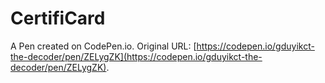 # CertifiCard

A Pen created on CodePen.io. Original URL: [https://codepen.io/gduyikct-the-decoder/pen/ZELygZK](https://codepen.io/gduyikct-the-decoder/pen/ZELygZK).


